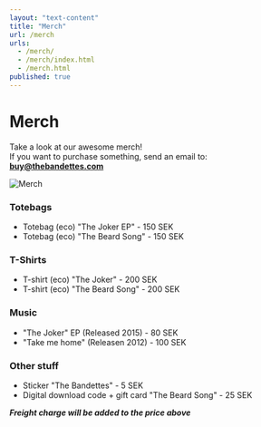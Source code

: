 ```yaml
---
layout: "text-content"
title: "Merch"
url: /merch
urls: 
  - /merch/
  - /merch/index.html
  - /merch.html
published: true
---
```






# Merch

Take a look at our awesome merch!  
If you want to purchase something, send an email to: **buy@thebandettes.com**

![Merch](/images/Merch1.jpg)

### Totebags
- Totebag (eco) "The Joker EP" - 150 SEK
- Totebag (eco) "The Beard Song" - 150 SEK

### T-Shirts
- T-shirt (eco) "The Joker" - 200 SEK
- T-shirt (eco) "The Beard Song" - 200 SEK

### Music
- "The Joker" EP (Released 2015) - 80 SEK
- "Take me home" (Releasen 2012) - 100 SEK

### Other stuff
- Sticker "The Bandettes" - 5 SEK
- Digital download code + gift card "The Beard Song" - 25 SEK


**_Freight charge will be added to the price above_**
